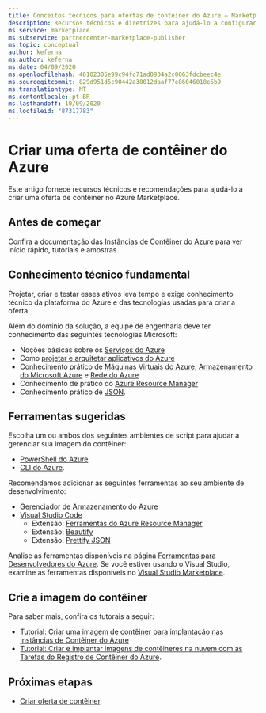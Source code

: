 ```yaml
---
title: Conceitos técnicos para ofertas de contêiner do Azure – Marketplace comercial da Microsoft
description: Recursos técnicos e diretrizes para ajudá-lo a configurar uma oferta de contêiner no Azure Marketplace.
ms.service: marketplace
ms.subservice: partnercenter-marketplace-publisher
ms.topic: conceptual
author: keferna
ms.author: keferna
ms.date: 04/09/2020
ms.openlocfilehash: 46102305e99c94fc71ad0934a2c0063fdcbeec4e
ms.sourcegitcommit: 829d951d5c90442a38012daaf77e86046018e5b9
ms.translationtype: MT
ms.contentlocale: pt-BR
ms.lasthandoff: 10/09/2020
ms.locfileid: "87317783"
---
```

# <a name="create-an-azure-container-offer"></a>Criar uma oferta de contêiner do Azure

Este artigo fornece recursos técnicos e recomendações para ajudá-lo a criar uma oferta de contêiner no Azure Marketplace.

## <a name="before-you-begin"></a>Antes de começar

Confira a [documentação das Instâncias de Contêiner do Azure](../../container-instances/index.yml) para ver início rápido, tutoriais e amostras.

## <a name="fundamental-technical-knowledge"></a>Conhecimento técnico fundamental

Projetar, criar e testar esses ativos leva tempo e exige conhecimento técnico da plataforma do Azure e das tecnologias usadas para criar a oferta.

Além do domínio da solução, a equipe de engenharia deve ter conhecimento das seguintes tecnologias Microsoft:

- Noções básicas sobre os [Serviços do Azure](https://azure.microsoft.com/services/)
- Como [projetar e arquitetar aplicativos do Azure](https://azure.microsoft.com/solutions/architecture/)
- Conhecimento prático de [Máquinas Virtuais do Azure](https://azure.microsoft.com/services/virtual-machines/), [Armazenamento do Microsoft Azure](https://azure.microsoft.com/services/?filter=storage) e [Rede do Azure](https://azure.microsoft.com/services/?filter=networking)
- Conhecimento de prático do [Azure Resource Manager](https://azure.microsoft.com/features/resource-manager/)
- Conhecimento prático de [JSON](https://www.json.org/).

## <a name="suggested-tools"></a>Ferramentas sugeridas

Escolha um ou ambos dos seguintes ambientes de script para ajudar a gerenciar sua imagem do contêiner:

- [PowerShell do Azure](https://docs.microsoft.com/powershell/azure/?view=azps-3.7.0&viewFallbackFrom=azps-3.6.1)
- [CLI do Azure](https://docs.microsoft.com/cli/azure/?view=azure-cli-latest).

Recomendamos adicionar as seguintes ferramentas ao seu ambiente de desenvolvimento:

- [Gerenciador de Armazenamento do Azure](../../vs-azure-tools-storage-manage-with-storage-explorer.md?tabs=windows)
- [Visual Studio Code](https://code.visualstudio.com/)
  - Extensão: [Ferramentas do Azure Resource Manager](https://marketplace.visualstudio.com/items?itemName=msazurermtools.azurerm-vscode-tools)
  - Extensão: [Beautify](https://marketplace.visualstudio.com/items?itemName=HookyQR.beautify)
  - Extensão: [Prettify JSON](https://marketplace.visualstudio.com/items?itemName=mohsen1.prettify-json)

Analise as ferramentas disponíveis na página [Ferramentas para Desenvolvedores do Azure](https://azure.microsoft.com/). Se você estiver usando o Visual Studio, examine as ferramentas disponíveis no [Visual Studio Marketplace](https://marketplace.visualstudio.com/).

## <a name="create-the-container-image"></a>Crie a imagem do contêiner

Para saber mais, confira os tutorais a seguir:

- [Tutorial: Criar uma imagem de contêiner para implantação nas Instâncias de Contêiner do Azure](../../container-instances/container-instances-tutorial-prepare-app.md)
- [Tutorial: Criar e implantar imagens de contêineres na nuvem com as Tarefas do Registro de Contêiner do Azure](../../container-registry/container-registry-tutorial-quick-task.md).

## <a name="next-steps"></a>Próximas etapas

- [Criar oferta de contêiner](create-azure-container-offer.md).
